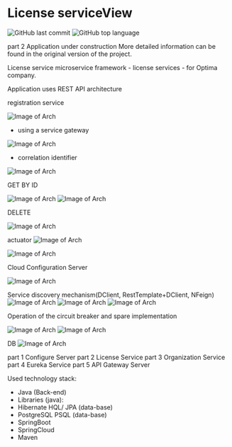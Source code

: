 # License serviceView

![GitHub last commit](https://img.shields.io/github/last-commit/SlartiBartFast-art/licensing-service-View?logo=github)
![GitHub top language](https://img.shields.io/github/languages/top/SlartiBartFast-art/licensing-service-View?logo=java&logoColor=red)

part 2
Application under construction
More detailed information can be found in the original version of the project.

License service microservice framework - license services - for Optima company.

Application uses REST API architecture

registration service

![Image of Arch](https://github.com/SlartiBartFast-art/licensing-service-View/blob/master/image/Eureka-reg.jpg)

- using a service gateway 

![Image of Arch](https://github.com/SlartiBartFast-art/licensing-service-View/blob/master/image/Screenshot_9.jpg)

- correlation identifier

![Image of Arch](https://github.com/SlartiBartFast-art/licensing-service-View/blob/master/image/Screenshot_10.jpg)


GET BY ID

![Image of Arch](https://github.com/SlartiBartFast-art/licensing-service-View/blob/master/image/Screenshot_1.jpg)
![Image of Arch](https://github.com/SlartiBartFast-art/licensing-service-View/blob/master/image/Screenshot_6.jpg)

DELETE 

![Image of Arch](https://github.com/SlartiBartFast-art/licensing-service-View/blob/master/image/Screenshot_2.jpg)


actuator
![Image of Arch](https://github.com/SlartiBartFast-art/licensing-service-View/blob/master/image/Screenshot_3.jpg)

![Image of Arch](https://github.com/SlartiBartFast-art/licensing-service-View/blob/master/image/Screenshot_4.jpg)

Cloud Configuration Server

![Image of Arch](https://github.com/SlartiBartFast-art/licensing-service-View/blob/master/image/actuator.jpg)

Service discovery mechanism(DClient, RestTemplate+DClient, NFeign)
![Image of Arch](https://github.com/SlartiBartFast-art/licensing-service-View/blob/master/image/client/Feign.jpg)
![Image of Arch](https://github.com/SlartiBartFast-art/licensing-service-View/blob/master/image/client/Screenshot_1.jpg)
![Image of Arch](https://github.com/SlartiBartFast-art/licensing-service-View/blob/master/image/client/Screenshot_3.jpg)

Operation of the circuit breaker and spare implementation

![Image of Arch](https://github.com/SlartiBartFast-art/licensing-service-View/blob/master/image/Screenshot_7.jpg)
![Image of Arch](https://github.com/SlartiBartFast-art/licensing-service-View/blob/master/image/Screenshot_8.jpg)


DB
![Image of Arch](https://github.com/SlartiBartFast-art/licensing-service-View/blob/master/image/Screenshot_5.jpg)

part 1 Configure Server
part 2 License Service
part 3 Organization Service
part 4 Eureka Service
part 5 API Gateway Server


Used technology stack:
- Java (Back-end)
- Libraries (java):
- Hibernate HQL/ JPA (data-base)
- PostgreSQL PSQL (data-base)
- SpringBoot
- SpringCloud  
- Maven




